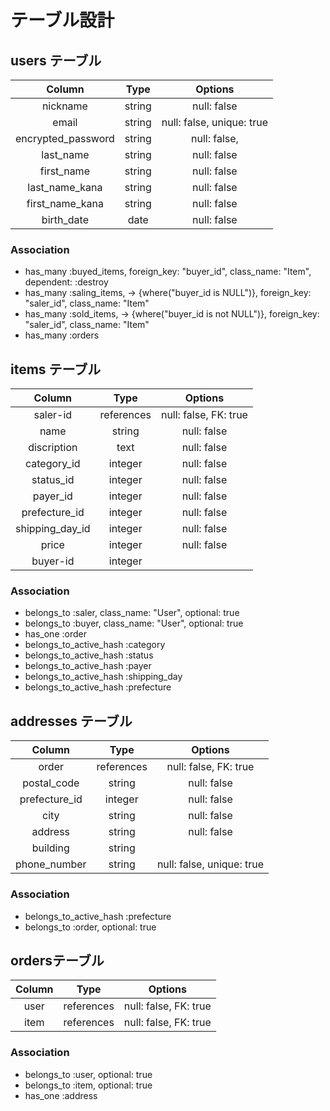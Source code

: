 # テーブル設計

## users テーブル

| Column                | Type   | Options                   |
| :-------------------: | :----: | :-----------------------: |
| nickname              | string | null: false               |
| email                 | string | null: false, unique: true |
| encrypted_password    | string | null: false,              |
| last_name             | string | null: false               |
| first_name            | string | null: false               |
| last_name_kana        | string | null: false               |
| first_name_kana       | string | null: false               |
| birth_date            | date   | null: false               |

### Association

- has_many :buyed_items, foreign_key: "buyer_id", class_name: "Item", dependent: :destroy
- has_many :saling_items, -> {where("buyer_id is NULL")}, foreign_key: "saler_id", class_name: "Item"
- has_many :sold_items, -> {where("buyer_id is not NULL")}, foreign_key: "saler_id", class_name: "Item"
- has_many :orders

## items テーブル

| Column           | Type       | Options               |
| :--------------: | :--------: | :-------------------: |
| saler-id         | references | null: false, FK: true |
| name             | string     | null: false           |
| discription      | text       | null: false           |
| category_id      | integer    | null: false           |
| status_id        | integer    | null: false           |
| payer_id         | integer    | null: false           |
| prefecture_id    | integer    | null: false           |
| shipping_day_id  | integer    | null: false           |
| price            | integer    | null: false           |
| buyer-id         | integer    |                       |

### Association

- belongs_to :saler, class_name: "User", optional: true
- belongs_to :buyer, class_name: "User", optional: true
- has_one :order
- belongs_to_active_hash :category
- belongs_to_active_hash :status
- belongs_to_active_hash :payer
- belongs_to_active_hash :shipping_day
- belongs_to_active_hash :prefecture

## addresses テーブル

| Column        | Type       | Options                   |
| :-----------: | :--------: | :-----------------------: |
| order         | references | null: false, FK: true     |
| postal_code   | string     | null: false               |
| prefecture_id | integer    | null: false               |
| city          | string     | null: false               |
| address       | string     | null: false               |
| building      | string     |                           |
| phone_number  | string     | null: false, unique: true |

### Association

- belongs_to_active_hash :prefecture
- belongs_to :order, optional: true


## ordersテーブル

| Column    | Type       | Options               |
| :-------: | :--------: | :-------------------: |
| user      | references | null: false, FK: true |
| item      | references | null: false, FK: true |


### Association

- belongs_to :user, optional: true
- belongs_to :item, optional: true
- has_one :address